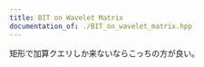 ```yaml
---
title: BIT on Wavelet Matrix
documentation_of: ./BIT_on_wavelet_matrix.hpp
---
```


矩形で加算クエリしか来ないならこっちの方が良い。